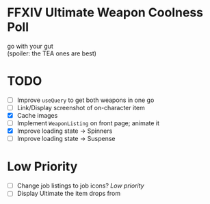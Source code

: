 # **FFXIV Ultimate Weapon Coolness Poll**
go with your gut  
(spoiler: the TEA ones are best)

# TODO
- [ ] Improve `useQuery` to get both weapons in one go
- [ ] Link/Display screenshot of on-character item
- [X] Cache images
- [ ] Implement `WeaponListing` on front page; animate it
- [X] Improve loading state -> Spinners
- [ ] Improve loading state -> Suspense
# Low Priority
- [ ] Change job listings to job icons? *Low priority*
- [ ] Display Ultimate the item drops from
